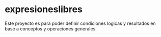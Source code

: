expresioneslibres
=================

Este proyecto es para poder definir condiciones logicas y resultados en base a conceptos y operaciones generales
